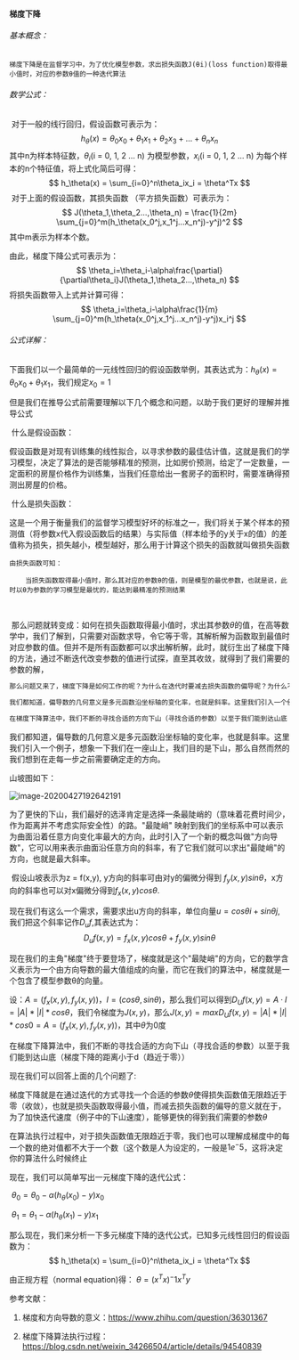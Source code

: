 #### 梯度下降

###### 基本概念：

```
梯度下降是在监督学习中，为了优化模型参数，求出损失函数J(θi)(loss function)取得最小值时，对应的参数θ值的一种迭代算法
```



###### 数学公式：

​	对于一般的线行回归，假设函数可表示为：
$$
h_\theta(x) = \theta_0x_0 + \theta_1x_1 + \theta_2x_3 + ... + \theta_nx_n
$$
​	其中n为样本特征数，$\theta_i$(i = 0, 1, 2 ... n) 为模型参数，$x_i$(i = 0, 1, 2 ... n)  为每个样本的n个特征值，将上式化简后可得：	
$$
h_\theta(x) = \sum_{i=0}^n\theta_ix_i = \theta^Tx
$$
​	对于上面的假设函数，其损失函数 （平方损失函数）可表示为：
$$
J(\theta_1,\theta_2...,\theta_n) = \frac{1}{2m} \sum_{j=0}^m(h_\theta(x_0^j,x_1^j...x_n^j)-y^j)^2
$$
其中m表示为样本个数。



由此，梯度下降公式可表示为：
$$
\theta_i=\theta_i-\alpha\frac{\partial}{\partial\theta_i}J(\theta_1,\theta_2...,\theta_n)
$$
将损失函数带入上式并计算可得：
$$
\theta_i=\theta_i-\alpha\frac{1}{m} \sum_{j=0}^m(h_\theta(x_0^j,x_1^j...x_n^j)-y^j)x_i^j
$$

###### 公式详解：

下面我们以一个最简单的一元线性回归的假设函数举例，其表达式为：$h_\theta(x) = \theta_0x_0+\theta_1x_1$，我们规定$x_0= 1$



但是我们在推导公式前需要理解以下几个概念和问题，以助于我们更好的理解并推导公式

​	什么是假设函数：

​		假设函数是对现有训练集的线性拟合，以寻求参数的最佳估计值，这就是我们的学习模型，决定了算法的是否能够精准的预测，比如房价预测，给定了一定数量，一定面积的房屋价格作为训练集，当我们任意给出一套房子的面积时，需要准确得预测出房屋的价格。

​	什么是损失函数：

​		这是一个用于衡量我们的监督学习模型好坏的标准之一，我们将关于某个样本的预测值（将参数x代入假设函数后的结果）与实际值（样本给予的y关于x的值）的差值称为损失，损失越小，模型越好，那么用于计算这个损失的函数就叫做损失函数



```
由损失函数可知：

	当损失函数取得最小值时，那么其对应的参数θ的值，则是模型的最优参数，也就是说，此时以θ为参数的学习模型是最忧的，能达到最精准的预测结果
```



​	

​	那么问题就转变成：如何在损失函数取得最小值时，求出其参数$\theta$的值，在高等数学中，我们了解到，只需要对函数求导，令它等于零，其解析解为函数取到最值时对应参数的值。但并不是所有函数都可以求出解析解，此时，就衍生出了梯度下降的方法，通过不断迭代改变参数的值进行试探，直至其收敛，就得到了我们需要的参数的解，



```markdown
那么问题又来了，梯度下降是如何工作的呢？为什么在迭代时要减去损失函数的偏导呢？为什么不是其他值呢？
```



```markdown
我们都知道，偏导数的几何意义是多元函数沿坐标轴的变化率，也就是斜率。这里我们引入一个例子，想象一下我们在一座山上，我们目的是下山，那么自然而然的我们想到在走每一步之前需要确定走的方向，为了更快的下山，我们最好的选泽肯定是选择一条最陡峭的（意味着花费时间少，作为距离并不考虑实际安全性）的路，"最陡峭" 映射到我们的坐标系中可以表示为曲面沿着任意方向变化率最大的方向，此时引入了一个新的概念叫做"方向导数"，它可以用来表示曲面沿任意方向的斜率，有了它我们就可以求出"最陡峭"的方向，也就是最大斜率，现在我们的主角"梯度"终于要登场了，梯度就是这个"最陡峭"的方向，它的数学表示为一个由方向导数组成的向量，而它在我们的算法中，梯度就是一个包含了模型参数θ的向量。

在梯度下降算法中，我们不断的寻找合适的方向下山（寻找合适的参数）以至于我们能到达山底（梯度下降的距离小于d（趋近于零）
```



​	我们都知道，偏导数的几何意义是多元函数沿坐标轴的变化率，也就是斜率。这里我们引入一个例子，想象一下我们在一座山上，我们目的是下山，那么自然而然的我们想到在走每一步之前需要确定走的方向。

山坡图如下：

![image-20200427192642191](C:\Users\ZHANGYANJUN0810\AppData\Roaming\Typora\typora-user-images\image-20200427192642191.png)



​	为了更快的下山，我们最好的选泽肯定是选择一条最陡峭的（意味着花费时间少，作为距离并不考虑实际安全性）的路。"最陡峭" 映射到我们的坐标系中可以表示为曲面沿着任意方向变化率最大的方向，此时引入了一个新的概念叫做"方向导数"，它可以用来表示曲面沿任意方向的斜率，有了它我们就可以求出"最陡峭"的方向，也就是最大斜率。



​	假设山坡表示为z = f(x,y), y方向的斜率可由对y的偏微分得到 $f_y(x,y)sin\theta$，x方向的斜率也可以对x偏微分得到$f_x(x,y)cos\theta$.

现在我们有这么一个需求，需要求出u方向的斜率，单位向量$u = cosθi + sinθj$, 我们把这个斜率记作$D_uf$,其表达式为：	
$$
D_uf(x,y) = f_x(x,y)cos\theta + f_y(x,y)sin\theta
$$


现在我们的主角"梯度"终于要登场了，梯度就是这个"最陡峭"的方向，它的数学含义表示为一个由方向导数的最大值组成的向量，而它在我们的算法中，梯度就是一个包含了模型参数θ的向量。



设：$A = (f_x(x,y), f_y(x,y))$，$I = (cos\theta, sin\theta)$，那么我们可以得到$D_Uf(x,y) = A·I = |A| *|I|*cos\theta$，我们令梯度为$J(x,y)$，那么$J(x,y) = maxD_Uf(x,y) =|A| *|I|*cos0 = A = (f_x(x,y), f_y(x,y))$，其中$\theta$为0度



在梯度下降算法中，我们不断的寻找合适的方向下山（寻找合适的参数）以至于我们能到达山底（梯度下降的距离小于d（趋近于零））



现在我们可以回答上面的几个问题了:

梯度下降就是在通过迭代的方式寻找一个合适的参数$\theta$使得损失函数值无限趋近于零（收敛），也就是损失函数取得最小值，而减去损失函数的偏导的意义就在于，为了加快迭代速度（例子中的下山速度），能够更快的得到我们需要的参数$\theta$

在算法执行过程中，对于损失函数值无限趋近于零，我们也可以理解成梯度中的每一个数的绝对值都不大于一个数（这个数是人为设定的，一般是$1e^-5$，这将决定你的算法什么时候终止

现在，我们可以简单写出一元梯度下降的迭代公式：

​												$\theta_0=\theta_0-\alpha(h_\theta(x_0)-y)x_0$

​												$\theta_1=\theta_1-\alpha(h_\theta(x_1)-y)x_1$

那么现在，我们来分析一下多元梯度下降的迭代公式，已知多元线性回归的假设函数为：
$$
h_\theta(x) = \sum_{i=0}^n\theta_ix_i = \theta^Tx
$$


由正规方程（normal equation)得：      $\theta = (x^Tx)^-1x^Ty$

参考文献：

1. 梯度和方向导数的意义：https://www.zhihu.com/question/36301367

2. 梯度下降算法执行过程：https://blog.csdn.net/weixin_34266504/article/details/94540839